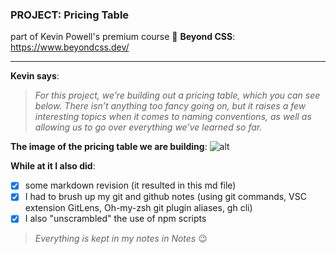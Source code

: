 ### PROJECT: Pricing Table
part of Kevin Powell's premium course 🚀 __Beyond CSS__: https://www.beyondcss.dev/

---

**Kevin says**:

> _For this project, we’re building out a pricing table, which you can see below. There isn’t anything too fancy going on, but it raises a few interesting topics when it comes to naming conventions, as well as allowing us to go over everything we’ve learned so far._

**The image of the pricing table we are building**:
![alt](https://uploads.teachery.co/uploads/course/inline/16785/1651194956-Untitled.png)

**While at it I also did**:

- [x] some markdown revision (it resulted in this md file)
- [x] I had to brush up my git and github notes (using git commands, VSC extension GitLens, Oh-my-zsh git plugin aliases, gh cli)
- [x] I also "unscrambled" the use of npm scripts

> _Everything is kept in my notes in Notes_ 😉
